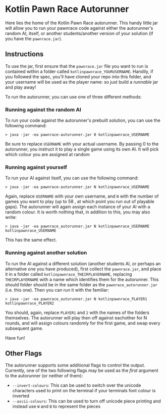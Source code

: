 # Kotlin Pawn Race Autorunner

Here lies the home of the Kotlin Pawn Race autorunner. This handy little jar will allow you to run your pawnrace
code against either the autorunner's random AI, itself, or another students/another version of your solution 
(if you have the `pawnrace.jar`).

## Instructions
To use the jar, first ensure that the `pawnrace.jar` file you want to run is contained within a folder
called `kotlinpawnrace_YOURUSERNAME`. Handily, if you followed the spec, you'll have cloned your repo into
this folder, and your username will be used as the player name: so just build a _runnable_ jar and play away!

To run the autorunner, you can use one of three different methods:

### Running against the random AI
To run your code against the autorunner's prebuilt solution, you can use the following command:

```
> java -jar -ea pawnrace-autorunner.jar 0 kotlinpawnrace_USERNAME
```

Be sure to replace `USERNAME` with your actual username. By passing 0 to the autorunner, you instruct it to
play a single game using its own AI. It will pick which colour you are assigned at random

### Running against yourself
To run your AI against itself, you can use the following command:

```
> java -jar -ea pawnrace-autorunner.jar N kotlinpawnrace_USERNAME
```

Again, replace `USERNAME` with your own username, and `N` with the number of games you want to play (up to 58
, at which point you run out of playable gaps). The autorunner will again assign each instance of your AI
with a random colour. It is worth nothing that, in addition to this, you may also write:

```
> java -jar -ea pawnrace_autorunner.jar N kotlinpawnrace_USERNAME kotlinpawnrace_USERNAME
```

This has the same effect.

### Running against another solution
To run the AI against a different solution (another students AI, or perhaps an alternative one you have produced),
first collect the `pawnrace.jar`, and place it in a folder called `kotlinpawnrace_THEIRPLAYERNAME`, replacing 
`THEIRPLAYERNAME` with a name which identifies them for the autorunner. This should folder should be in the 
same folder as the `pawnrace_autorunner.jar` (i.e. this one). Then you can run it with the familiar:

```
> java -jar -ea pawnrace_autorunner.jar N kotlinpawnrace_PLAYER1 kotlinpawnrace_PLAYER2
```

You should, again, replace `PLAYER1` and `2` with the names of the folders themselves. The autorunner will play
then off against eachother for N rounds, and will assign colours randomly for the first game, and swap every
subsequent game.

Have fun!

## Other Flags
The autorunner supports some additional flags to control the output. Currently, one of the two following flags may
be used as the *first* argument to the autorunner (or neither of them):

* `--invert-colours`: This can be used to switch over the unicode characters used to print on the terminal if
  your terminals font colour is inverted
* `--ascii-colours`: This can be used to turn off unicode piece printing and instead use `W` and `B` to represent
  the pieces
